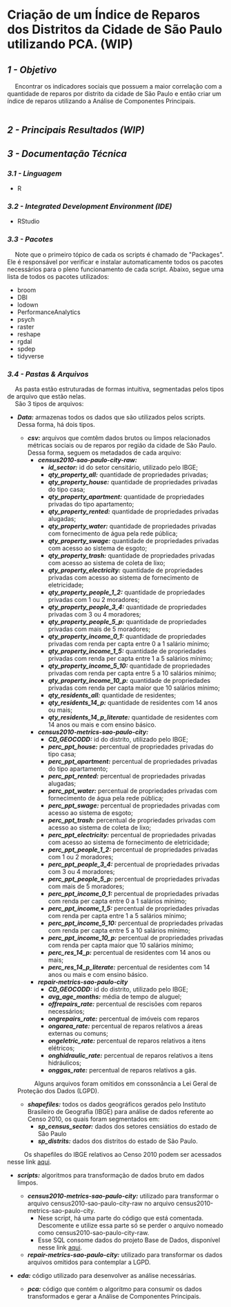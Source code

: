 # Criação de um Índice de Reparos dos Distritos da Cidade de São Paulo utilizando PCA. (WIP)
## ***1 - Objetivo***  
&emsp; Encontrar os indicadores sociais que possuem a maior correlação com a quantidade de reparos por distrito da cidade de São Paulo e então criar um índice de reparos utilizando a Análise de Componentes Principais.  
&emsp;
## ***2 - Principais Resultados (WIP)***
## ***3 - Documentação Técnica***
### ***3.1 - Linguagem*** 
  * R  
### ***3.2 - Integrated Development Environment (IDE)*** 
  * RStudio
  
### ***3.3 - Pacotes***  
&emsp; Note que o primeiro tópico de cada os scripts é chamado de "Packages". Ele é responsável por verificar e instalar automaticamente todos os pacotes necessários para o pleno funcionamento de cada script. Abaixo, segue uma lista de todos os pacotes utilizados: 
  * broom
  * DBI
  * lodown
  * PerformanceAnalytics
  * psych
  * raster
  * reshape
  * rgdal
  * spdep
  * tidyverse
  
### ***3.4 - Pastas & Arquivos*** 
&emsp; As pasta estão estruturadas de formas intuitiva, segmentadas pelos tipos de arquivo que estão nelas.   
&emsp; São 3 tipos de arquivos: 

* ***Data:*** armazenas todos os dados que são utilizados pelos scripts. Dessa forma, há dois tipos. 
  + ***csv:*** arquivos que comtêm dados brutos ou limpos relacionados métricas sociais ou de reparos por região da cidade de São Paulo. Dessa forma, seguem os metadados de cada arquivo: 
    + ***census2010-sao-paulo-city-raw:***
      + ***id_sector:*** id do setor censitário, utilizado pelo IBGE;
      + ***qty_property_all:*** quantidade de propriedades privadas;
      + ***qty_property_house:*** quantidade de propriedades privadas do tipo casa;
      + ***qty_property_apartment:*** quantidade de propriedades privadas do tipo apartamento;
      + ***qty_property_rented:*** quantidade de propriedades privadas alugadas;
      + ***qty_property_water:*** quantidade de propriedades privadas com fornecimento de água pela rede pública;
      + ***qty_property_swage:*** quantidade de propriedades privadas com acesso ao sistema de esgoto;
      + ***qty_property_trash:***  quantidade de propriedades privadas com acesso ao sistema de coleta de lixo;
      + ***qty_property_electricity:*** quantidade de propriedades privadas com acesso ao sistema de fornecimento de eletricidade;
      + ***qty_property_people_1_2:*** quantidade de propriedades privadas com 1 ou 2 moradores;
      + ***qty_property_people_3_4:*** quantidade de propriedades privadas com 3 ou 4 moradores;
      + ***qty_property_people_5_p:*** quantidade de propriedades privadas com mais de 5 moradores;
      + ***qty_property_income_0_1:*** quantidade de propriedades privadas com renda per capta entre 0 a 1 salário mínimo;
      + ***qty_property_income_1_5:*** quantidade de propriedades privadas com renda per capta entre 1 a 5 salários mínimo;
      + ***qty_property_income_5_10:*** quantidade de propriedades privadas com renda per capta entre 5 a 10 salários mínimo;
      + ***qty_property_income_10_p:*** quantidade de propriedades privadas com renda per capta maior que 10 salários mínimo;
      + ***qty_residents_all:*** quantidade de residentes;
      + ***qty_residents_14_p:*** quantidade de residentes com 14 anos ou mais;
      + ***qty_residents_14_p_literate:*** quantidade de residentes com 14 anos ou mais e com ensino básico.
    + ***census2010-metrics-sao-paulo-city:***
      +  ***CD_GEOCODD:*** id do distrito, utilizado pelo IBGE;
      +  ***perc_ppt_house:*** percentual de propriedades privadas do tipo casa; 
      +  ***perc_ppt_apartment:*** percentual de propriedades privadas do tipo apartamento; 
      +  ***perc_ppt_rented:*** percentual de propriedades privadas alugadas; 
      +  ***perc_ppt_water:*** percentual de propriedades privadas com fornecimento de água pela rede pública;
      +  ***perc_ppt_swage:*** percentual de propriedades privadas com acesso ao sistema de esgoto;
      +  ***perc_ppt_trash:*** percentual de propriedades privadas com acesso ao sistema de coleta de lixo;
      +  ***perc_ppt_electricity:*** percentual de propriedades privadas com acesso ao sistema de fornecimento de eletricidade;
      +  ***perc_ppt_people_1_2:*** percentual de propriedades privadas com 1 ou 2 moradores;
      +  ***perc_ppt_people_3_4:*** percentual de propriedades privadas com 3 ou 4 moradores;
      +  ***perc_ppt_people_5_p:*** percentual de propriedades privadas com mais de 5 moradores;
      +  ***perc_ppt_income_0_1:*** percentual de propriedades privadas com renda per capta entre 0 a 1 salários mínimo;
      +  ***perc_ppt_income_1_5:*** percentual de propriedades privadas com renda per capta entre 1 a 5 salários mínimo;
      +  ***perc_ppt_income_5_10:*** percentual de propriedades privadas com renda per capta entre 5 a 10 salários mínimo;
      +  ***perc_ppt_income_10_p:*** percentual de propriedades privadas com renda per capta maior que 10 salários mínimo;
      +  ***perc_res_14_p:*** percentual de residentes com 14 anos ou mais;
      +  ***perc_res_14_p_literate:*** percentual de residentes com 14 anos ou mais e com ensino básico.
     + ***repair-metrics-sao-paulo-city*** 
       + ***CD_GEOCODD:*** id do distrito, utilizado pelo IBGE;
       + ***avg_age_months:*** média de tempo de aluguel;
       + ***offrepairs_rate:*** percentual de rescisões com reparos necessários;
       + ***ongrepairs_rate:*** percentual de imóveis com reparos
       + ***ongarea_rate:*** percentual de reparos relativos a áreas externas ou comuns;
       + ***ongeletric_rate:*** percentual de reparos relativos a itens elétricos;
       + ***onghidraulic_rate:*** percentual de reparos relativos a itens hidráulicos;
       + ***onggas_rate:*** percentual de reparos relativos a gás.  
  
   &emsp;&emsp;&ensp; Alguns arquivos foram omitidos em conssonância a Lei Geral de Proteção dos Dados (LGPD).
  
  + ***shapefiles:*** todos os dados geográficos gerados pelo Instituto Brasileiro de Geografia (IBGE) para análise de dados referente ao Censo 2010, os quais foram segmentados em: 
      + ***sp_census_sector:*** dados dos setores censiátios do estado de São Paulo
      + ***sp_distrits:*** dados dos distritos do estado de São Paulo.  

&emsp;&emsp;&ensp; Os shapefiles do IBGE relativos ao Censo 2010 podem ser acessados nesse link [aqui](https://www.ibge.gov.br/geociencias/organizacao-do-territorio/malhas-territoriais/15774-malhas.html?=&t=acesso-ao-produto).

* ***scripts:*** algoritmos para transformação de dados bruto em dados limpos. 
  + ***census2010-metrics-sao-paulo-city:*** utilizado para transformar o arquivo census2010-sao-paulo-city-raw no arquivo census2010-metrics-sao-paulo-city. 
    + Nese script, há uma parte do código que está comentada. Descomente e utilize essa parte só se perder o arquivo nomeado como census2010-sao-paulo-city-raw. 
    + Esse SQL consome dados do projeto Base de Dados, disponível nesse link [aqui](basedosdados.org/dataset/br-ibge-censo-demografico?bdm_table=setor_censitario_basico_2010).  
  + ***repair-metrics-sao-paulo-city:*** utilizado para transformar os dados arquivos omitidos para contemplar a LGPD.
  
* ***eda:*** código utilizado para desenvolver as análise necessárias.  
  + ***pca:*** código que contém o algoritmo para consumir os dados transformados e gerar a Análise de Componentes Principais.
  